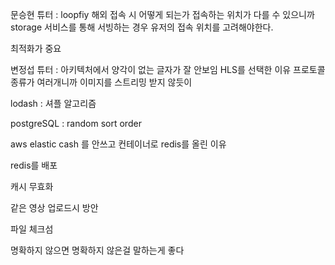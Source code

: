 문승현 튜터 : loopfiy 해외 접속 시 어떻게 되는가 
접속하는 위치가 다를 수 있으니까
storage 서비스를 통해 서빙하는 경우 유저의 접속 위치를 고려해야한다.

최적화가 중요

변정섭 튜터 : 
아키텍처에서 양각이 없는 글자가 잘 안보임 
HLS를 선택한 이유
프로토콜 종류가 여러개니까
이미지를 스트리밍 받지 않듯이

lodash : 셔플 알고리즘


postgreSQL : random sort order 

aws elastic cash 를 안쓰고 컨테이너로 redis를 올린 이유

redis를 배포 

캐시 무효화

같은 영상 업로드시 방안

파일 체크섬

명확하지 않으면 명확하지 않은걸 말하는게 좋다


